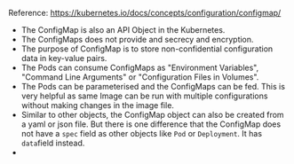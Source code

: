 Reference: https://kubernetes.io/docs/concepts/configuration/configmap/

- The ConfigMap is also an API Object in the Kubernetes.
- The ConfigMaps does not provide and secrecy and encryption.
- The purpose of ConfigMap is to store non-confidential configuration data in key-value pairs.
- The Pods can consume ConfigMaps as "Environment Variables", "Command Line Arguments" or "Configuration Files in Volumes".
- The Pods can be parameterised and the ConfigMaps can be fed. This is very helpful as same Image can be run with multiple configurations without making changes in the image file.
- Similar to other objects, the ConfigMap object can also be created from a yaml or json file. But there is one difference that the ConfigMap does not have a `spec` field as other objects like `Pod` or `Deployment`. It has `data`field instead.
- 

